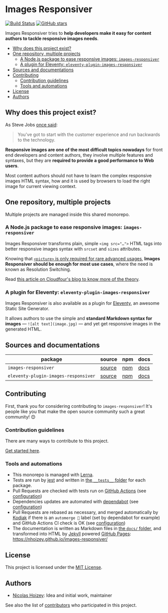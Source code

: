 # Images Responsiver

[![Build Status](https://github.com/nhoizey/images-responsiver/workflows/Tests%20CI/badge.svg)](https://github.com/nhoizey/images-responsiver/actions)
[![GitHub stars](https://img.shields.io/github/stars/nhoizey/images-responsiver.svg?style=social)](https://github.com/nhoizey/images-responsiver/stargazers)

Images Responsiver tries to **help developers make it easy for content authors to tackle responsive images needs**.

<!-- START doctoc generated TOC please keep comment here to allow auto update -->
<!-- DON'T EDIT THIS SECTION, INSTEAD RE-RUN doctoc TO UPDATE -->

- [Why does this project exist?](#why-does-this-project-exist)
- [One repository, multiple projects](#one-repository-multiple-projects)
  - [A Node.js package to ease responsive images: `images-responsiver`](#a-nodejs-package-to-ease-responsive-images-images-responsiver)
  - [A plugin for Eleventy: `eleventy-plugin-images-responsiver`](#a-plugin-for-eleventy-eleventy-plugin-images-responsiver)
- [Sources and documentations](#sources-and-documentations)
- [Contributing](#contributing)
  - [Contribution guidelines](#contribution-guidelines)
  - [Tools and automations](#tools-and-automations)
- [License](#license)
- [Authors](#authors)

<!-- END doctoc generated TOC please keep comment here to allow auto update -->

## Why does this project exist?

As Steve Jobs [once said](https://www.youtube.com/watch?v=oeqPrUmVz-o):

> You've got to start with the customer experience and run backwards to the technology.

**Responsive images are one of the most difficult topics nowadays** for front end developers and content authors, they involve multiple features and syntaxes, but they are **required to provide a good performance to Web users**.

Most content authors should not have to learn the complex responsive images HTML syntax, how and it is used by browsers to load the right image for current viewing context.

## One repository, multiple projects

Multiple projects are managed inside this shared monorepo.

### A Node.js package to ease responsive images: `images-responsiver`

Images Responsiver transforms plain, simple `<img src="…">` HTML tags into better responsive images syntax with `srcset` and `sizes` attributes.

Knowing that [`<picture>` is only required for rare advanced usages](https://cloudfour.com/thinks/dont-use-picture-most-of-the-time/), **Images Responsiver should be enough for most use cases**, where the need is known as Resolution Switching.

Read [this article on Cloudfour's blog to know more of the theory](https://cloudfour.com/thinks/responsive-images-the-simple-way/).

### A plugin for Eleventy: `eleventy-plugin-images-responsiver`

Images Responsiver is also available as a plugin for [Eleventy](https://www.11ty.dev/), an awesome Static Site Generator.

It allows authors to use the simple and **standard Markdown syntax for images** — `![alt text](image.jpg)` — and yet get responsive images in the generated HTML.

## Sources and documentations

| **package**                          | **source**                                                                                                     | **npm**                                                                 | **docs**                                                                                 |
| ------------------------------------ | -------------------------------------------------------------------------------------------------------------- | ----------------------------------------------------------------------- | ---------------------------------------------------------------------------------------- |
| `images-responsiver`                 | [source](https://github.com/nhoizey/images-responsiver/tree/main/packages/images-responsiver)                  | [npm](https://www.npmjs.com/package/images-responsiver)                 | [docs](https://nhoizey.github.io/images-responsiver/images-responsiver/)                 |
| `eleventy-plugin-images-responsiver` | [source](https://github.com/nhoizey/images-responsiver/tree/main/packages/eleventy-plugin-images-responsiver/) | [npm](https://www.npmjs.com/package/eleventy-plugin-images-responsiver) | [docs](https://nhoizey.github.io/images-responsiver/eleventy-plugin-images-responsiver/) |

## Contributing

First, thank you for considering contributing to `images-responsiver`! It's people like you that make the open source community such a great community! 😊

### Contribution guidelines

There are many ways to contribute to this project.

[Get started here](https://github.com/nhoizey/images-responsiver/blob/master/CONTRIBUTING.md).

### Tools and automations

- This monorepo is managed with [Lerna](https://lerna.js.org/).
- Tests are run by [jest](https://jestjs.io/) and written in [the `__tests__` folder](https://github.com/nhoizey/images-responsiver/tree/main/packages/images-responsiver/__tests__) for each package.
- Pull Requests are checked with tests run on [GitHub Actions](https://github.com/nhoizey/images-responsiver/actions) (see [configuration](https://github.com/nhoizey/images-responsiver/blob/main/.github/workflows/tests.yml))
- Dependencies updates are automated with [dependabot](https://github.blog/2020-06-01-keep-all-your-packages-up-to-date-with-dependabot/) (see [configuration](https://github.com/nhoizey/images-responsiver/blob/main/.github/dependabot.yml))
- Pull Requests are rebased as necessary, and merged automatically by [Kodiak](https://kodiakhq.com/) if there is an `automerge 🤞` label (set by dependabot for example) and GitHub Actions CI check is OK (see [configuration](https://github.com/nhoizey/images-responsiver/blob/main/.kodiak.toml))
- The documentation is written as Markdown files in [the `docs/` folder](https://github.com/nhoizey/images-responsiver/tree/main/docs), and transformed into HTML by [Jekyll](https://jekyllrb.com/) powered [GitHub Pages](https://pages.github.com/): <https://nhoizey.github.io/images-responsiver/>

## License

This project is licensed under the [MIT License](LICENSE.md).

## Authors

- [Nicolas Hoizey](https://github.com/nhoizey): Idea and initial work, maintainer

See also the list of [contributors](https://github.com/nhoizey/images-responsiver/contributors) who participated in this project.
